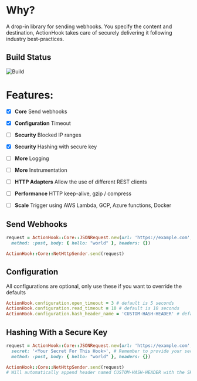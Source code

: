 # Why?

A drop-in library for sending webhooks. You specify the content and
destination, ActionHook takes care of securely delivering it following industry
best-practices.


## Build Status

![Build](https://github.com/smsohan/actionhook/workflows/Ruby/badge.svg)

# Features:

- [x] **Core** Send webhooks
- [x] **Configuration** Timeout
- [ ] **Security** Blocked IP ranges
- [x] **Security** Hashing with secure key
- [ ] **More** Logging
- [ ] **More** Instrumentation
- [ ] **HTTP Adapters** Allow the use of different REST clients
- [ ] **Performance** HTTP keep-alive, gzip / compress
- [ ] **Scale** Trigger using AWS Lambda, GCP, Azure functions, Docker


## Send Webhooks

```ruby
request = ActionHook::Core::JSONRequest.new(url: 'https://example.com',
  method: :post, body: { hello: "world" }, headers: {})

ActionHook::Core::NetHttpSender.send(request)
```

## Configuration


All configurations are optional, only use these if you want to override the defaults
```ruby
ActionHook.configuration.open_timeout = 3 # default is 5 seconds
ActionHook.configuration.read_timeout = 10 # default is 10 seconds
ActionHook.configuration.hash_header_name = 'CUSTOM-HASH-HEADER' # default is SHA256-FINGERPRINT
```

## Hashing With a Secure Key
```ruby
request = ActionHook::Core::JSONRequest.new(url: 'https://example.com',
  secret: '<Your Secret For This Hook>', # Remember to provide your secret
  method: :post, body: { hello: "world" }, headers: {})

ActionHook::Core::NetHttpSender.send(request)
# Will automatically append header named CUSTOM-HASH-HEADER with the SHA256 fingerprint of the request body.
```

